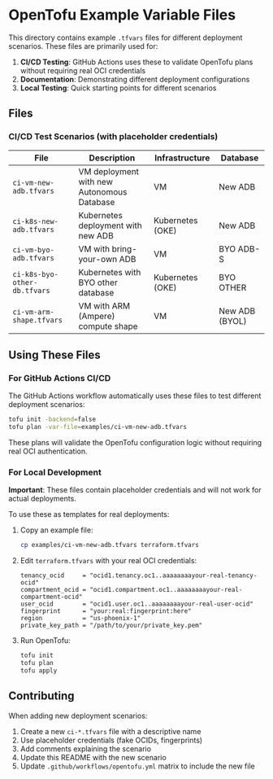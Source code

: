 # OpenTofu Example Variable Files

This directory contains example `.tfvars` files for different deployment scenarios. These files are primarily used for:

1. **CI/CD Testing**: GitHub Actions uses these to validate OpenTofu plans without requiring real OCI credentials
2. **Documentation**: Demonstrating different deployment configurations
3. **Local Testing**: Quick starting points for different scenarios

## Files

### CI/CD Test Scenarios (with placeholder credentials)

| File | Description | Infrastructure | Database |
|------|-------------|----------------|----------|
| `ci-vm-new-adb.tfvars` | VM deployment with new Autonomous Database | VM | New ADB |
| `ci-k8s-new-adb.tfvars` | Kubernetes deployment with new ADB | Kubernetes (OKE) | New ADB |
| `ci-vm-byo-adb.tfvars` | VM with bring-your-own ADB | VM | BYO ADB-S |
| `ci-k8s-byo-other-db.tfvars` | Kubernetes with BYO other database | Kubernetes (OKE) | BYO OTHER |
| `ci-vm-arm-shape.tfvars` | VM with ARM (Ampere) compute shape | VM | New ADB (BYOL) |

## Using These Files

### For GitHub Actions CI/CD

The GitHub Actions workflow automatically uses these files to test different deployment scenarios:

```bash
tofu init -backend=false
tofu plan -var-file=examples/ci-vm-new-adb.tfvars
```

These plans will validate the OpenTofu configuration logic without requiring real OCI authentication.

### For Local Development

**Important**: These files contain placeholder credentials and will not work for actual deployments.

To use these as templates for real deployments:

1. Copy an example file:
   ```bash
   cp examples/ci-vm-new-adb.tfvars terraform.tfvars
   ```

2. Edit `terraform.tfvars` with your real OCI credentials:
   ```hcl
   tenancy_ocid     = "ocid1.tenancy.oc1..aaaaaaaayour-real-tenancy-ocid"
   compartment_ocid = "ocid1.compartment.oc1..aaaaaaaayour-real-compartment-ocid"
   user_ocid        = "ocid1.user.oc1..aaaaaaaayour-real-user-ocid"
   fingerprint      = "your:real:fingerprint:here"
   region           = "us-phoenix-1"
   private_key_path = "/path/to/your/private_key.pem"
   ```

3. Run OpenTofu:
   ```bash
   tofu init
   tofu plan
   tofu apply
   ```

## Contributing

When adding new deployment scenarios:

1. Create a new `ci-*.tfvars` file with a descriptive name
2. Use placeholder credentials (fake OCIDs, fingerprints)
3. Add comments explaining the scenario
4. Update this README with the new scenario
5. Update `.github/workflows/opentofu.yml` matrix to include the new file
